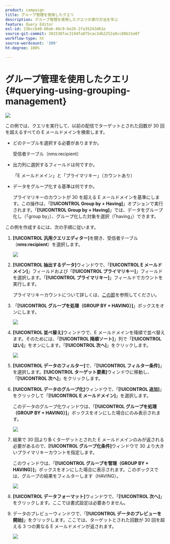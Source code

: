 ```yaml
---
product: campaign
title: グループ管理を使用したクエリ
description: グループ管理を使用したクエリの実行方法を学ぶ
feature: Query Editor
exl-id: 23bccb48-60ab-46c9-be26-2fa35243d61e
source-git-commit: 381538fac319dfa075cac3db2252a9cc80b31e0f
workflow-type: ht
source-wordcount: '309'
ht-degree: 100%

---
```


# グループ管理を使用したクエリ {#querying-using-grouping-management}

![](../../assets/v7-only.svg)

この例では、クエリを実行して、以前の配信でターゲットとされた回数が 30 回を超えるすべての E メールドメインを検索します。

* どのテーブルを選択する必要がありますか。

   受信者テーブル（nms:recipient）

* 出力列に選択するフィールドは何ですか。

   「E メールドメイン」と「プライマリキー」（カウントあり）

* データをグループ化する基準は何ですか。

   プライマリキーのカウントが 30 を超える E メールドメインを基準にします。この操作は、「**[!UICONTROL Group by + Having]**」オプションで実行されます。「**[!UICONTROL Group by + Having]**」では、データをグループ化し（「group by」）、グループ化した対象を選択（「having」）できます。

この例を作成するには、次の手順に従います。

1. **[!UICONTROL 汎用クエリエディター]**&#x200B;を開き、受信者テーブル（**nms:recipient**）を選択します。

   ![](assets/query_editor_02.png)

1. **[!UICONTROL 抽出するデータ]**&#x200B;ウィンドウで、「**[!UICONTROL E メールドメイン]**」フィールドおよび「**[!UICONTROL プライマリキー]**」フィールドを選択します。「**[!UICONTROL プライマリキー]**」フィールドでカウントを実行します。

   プライマリキーカウントについて詳しくは、[この節](../../platform/using/defining-filter-conditions.md#building-expressions)を参照してください。

1. 「**[!UICONTROL グループを処理（GROUP BY + HAVING）]**」ボックスをオンにします。

   ![](assets/query_editor_nveau_29.png)

1. **[!UICONTROL 並べ替え]**&#x200B;ウィンドウで、E メールドメインを降順で並べ替えます。そのためには、「**[!UICONTROL 降順ソート]**」列で「**[!UICONTROL はい]**」をオンにします。「**[!UICONTROL 次へ]**」をクリックします。

   ![](assets/query_editor_nveau_70.png)

1. **[!UICONTROL データのフィルター]**&#x200B;で、「**[!UICONTROL フィルター条件]**」を選択します。**[!UICONTROL ターゲット要素]**&#x200B;ウィンドウに移動し、「**[!UICONTROL 次へ]**」をクリックします。
1. **[!UICONTROL データのグループ化]**&#x200B;ウィンドウで、「**[!UICONTROL 追加]**」をクリックして「**[!UICONTROL E メールドメイン]**」を選択します。

   このデータのグループ化ウィンドウは、「**[!UICONTROL グループを処理（GROUP BY + HAVING）]**」ボックスをオンにした場合にのみ表示されます。

   ![](assets/query_editor_blocklist_04.png)

1. 結果で 30 回より多くターゲットとされた E メールドメインのみが返される必要があるので、**[!UICONTROL グループ化条件]**&#x200B;ウィンドウで 30 より大きいプライマリキーカウントを指定します。

   このウィンドウは、「**[!UICONTROL グループを管理（GROUP BY + HAVING）]**」ボックスをオンにした場合に表示されます。このボックスでは、グループの結果をフィルターします（HAVING）。

   ![](assets/query_editor_blocklist_05.png)

1. **[!UICONTROL データフォーマット]**&#x200B;ウィンドウで、「**[!UICONTROL 次へ]**」をクリックします。ここでは書式設定は必要ありません。
1. データのプレビューウィンドウで、「**[!UICONTROL データのプレビューを開始]**」をクリックします。ここでは、ターゲットとされた回数が 30 回を超える 3 つの異なる E メールドメインが返されます。

   ![](assets/query_editor_blocklist_06.png)
